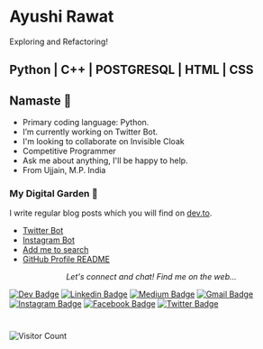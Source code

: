 # Ayushi Rawat
Exploring and Refactoring!

Python | C++ | POSTGRESQL | HTML | CSS
---

## Namaste 🙏

* Primary coding language: Python.
* I’m currently working on Twitter Bot.
* I'm looking to collaborate on Invisible Cloak
* Competitive Programmer
* Ask me about anything, I'll be happy to help.
* From Ujjain, M.P. India

### My Digital Garden 🌱
I write regular blog posts which you will find on [dev.to](https://dev.to/ayushi7rawat).
- [Twitter Bot](https://dev.to/ayushi_rawat_/how-to-make-a-twitter-bot-with-python-3jg9)
- [Instagram Bot](https://dev.to/ayushi_rawat_/how-to-make-an-instagram-bot-with-python-1ggb)
- [Add me to search](https://dev.to/ayushi_rawat_/add-me-to-search-in-3-simple-steps-27jg)
- [GitHub Profile README](https://dev.to/ayushi_rawat_/create-a-github-profile-readme-in-3-simple-steps-3ofj)

<p align="center">
  <i>Let's connect and chat! Find me on the web...</i>
  
   [![Dev Badge](https://img.shields.io/badge/-DEV.to-47CCCC?style=flat&logo=Google-Chrome&logoColor=white&link=https://dev.to/ayushi7rawat)](https://dev.to/ayushi7rawat) 
   [![Linkedin Badge](https://img.shields.io/badge/-Linkedin-blue?style=flat-square&logo=Linkedin&logoColor=white&link=https://www.linkedin.com/in/ayushi7rawat/)](https://www.linkedin.com/in/ayushi7rawat/) 
   [![Medium Badge](https://img.shields.io/badge/-Medium-000000?style=flat&labelColor=000000&logo=Medium&link=https://medium.com/@ayushi7rawat)](https://medium.com/@ayushi7rawat) 
   [![Gmail Badge](https://img.shields.io/badge/-Gmail-c14438?style=flat-square&logo=Gmail&logoColor=white&link=mailto:ayushi7rawat@gmail.com)](mailto:ayushi7rawat@gmail.com)
   [![Instagram Badge](https://img.shields.io/badge/-Instagram-purple?style=flat&logo=instagram&logoColor=white&link=https://instagram.com/ayushi7rawat/)](https://instagram.com/ayushi7rawat) 
   [![Facebook Badge](https://img.shields.io/badge/-Facebook-036be4?style=flat-square&logo=Facebook&logoColor=white&link=https://www.facebook.com/profile.php?id=100008625401332)](https://www.facebook.com/people/Ayushi-Rawat/100008625401332)
  [![Twitter Badge](https://img.shields.io/badge/-Twitter-1ca0f1?style=flat-square&labelColor=1ca0f1&logo=twitter&logoColor=white&link=https://twitter.com/ayushi_rawat)](https://twitter.com/ayushi_rawat_)  

#
 ![Visitor Count](https://profile-counter.glitch.me/{ayushi7rawat}/count.svg)
